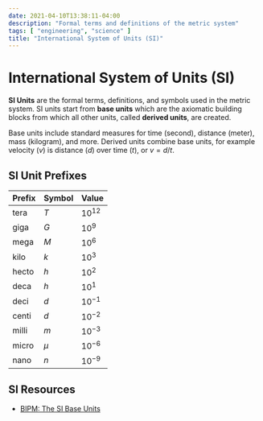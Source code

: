 ```yaml
---
date: 2021-04-10T13:38:11-04:00
description: "Formal terms and definitions of the metric system"
tags: [ "engineering", "science" ]
title: "International System of Units (SI)"
---
```


# International System of Units (SI)

**SI Units** are the formal terms, definitions, and symbols used in the metric system. SI units start from **base units** which are the axiomatic building blocks from which all other units, called **derived units**, are created.

Base units include standard measures for time (second), distance (meter), mass (kilogram), and more. Derived units combine base units, for example velocity ($v$) is distance ($d$) over time ($t$), or $v=d/t$.

## SI Unit Prefixes

| Prefix | Symbol | Value     |
| ------ | ------ | --------- |
| tera   | $T$    | $10^{12}$ |
| giga   | $G$    | $10^{9}$  |
| mega   | $M$    | $10^{6}$  |
| kilo   | $k$    | $10^{3}$  |
| hecto  | $h$    | $10^{2}$  |
| deca   | $h$    | $10^{1}$  |
| deci   | $d$    | $10^{-1}$ |
| centi  | $d$    | $10^{-2}$ |
| milli  | $m$    | $10^{-3}$ |
| micro  | $μ$    | $10^{-6}$ |
| nano   | $n$    | $10^{-9}$ |

## SI Resources

* [BIPM: The SI Base Units](https://www.bipm.org/en/measurement-units/si-base-units)
